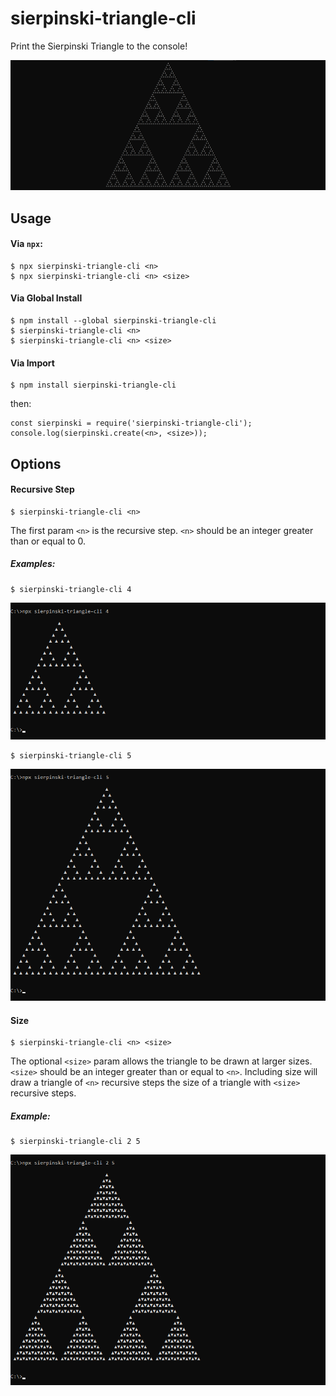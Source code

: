 # sierpinski-triangle-cli
Print the Sierpinski Triangle to the console!

![What sierpinski-triangle-cli prints to the console](https://raw.githubusercontent.com/spirometaxas/sierpinski-triangle-cli/main/img/sierpinski-triangle-6.png)

## Usage
#### Via `npx`:
```
$ npx sierpinski-triangle-cli <n>
$ npx sierpinski-triangle-cli <n> <size>
```

#### Via Global Install
```
$ npm install --global sierpinski-triangle-cli
$ sierpinski-triangle-cli <n>
$ sierpinski-triangle-cli <n> <size>
```

#### Via Import
```
$ npm install sierpinski-triangle-cli
```
then:
```
const sierpinski = require('sierpinski-triangle-cli');
console.log(sierpinski.create(<n>, <size>));
```

## Options
#### Recursive Step  
```
$ sierpinski-triangle-cli <n>
```
The first param `<n>` is the recursive step.  `<n>` should be an integer greater than or equal to 0.

##### Examples:
```
$ sierpinski-triangle-cli 4
```
![What sierpinski-triangle-cli prints to the console](https://raw.githubusercontent.com/spirometaxas/sierpinski-triangle-cli/main/img/sierpinski-triangle-4.png)

```
$ sierpinski-triangle-cli 5
```
![What sierpinski-triangle-cli prints to the console](https://raw.githubusercontent.com/spirometaxas/sierpinski-triangle-cli/main/img/sierpinski-triangle-5.png)

#### Size
```
$ sierpinski-triangle-cli <n> <size>
```
The optional `<size>` param allows the triangle to be drawn at larger sizes.  `<size>` should be an integer greater than or equal to `<n>`.  Including size will draw a triangle of `<n>` recursive steps the size of a triangle with `<size>` recursive steps.  

##### Example:
```
$ sierpinski-triangle-cli 2 5
```
![What sierpinski-triangle-cli prints to the console](https://raw.githubusercontent.com/spirometaxas/sierpinski-triangle-cli/main/img/sierpinski-triangle-2-5.png)

